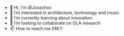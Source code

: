 - 👋 Hi, I’m @Josschoc
- 👀 I’m interested in architecture, technology and music
- 🌱 I’m currently learning about innovation
- 💞️ I’m looking to collaborate on OLA research 
- 📫 How to reach me DM.!!

<!---
Josschoc/Josschoc is a ✨ special ✨ repository because its `README.md` (this file) appears on your GitHub profile.
You can click the Preview link to take a look at your changes.
--->
